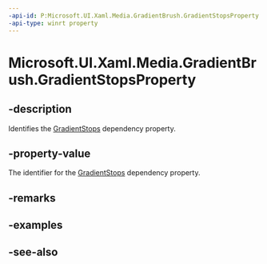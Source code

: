 ```yaml
---
-api-id: P:Microsoft.UI.Xaml.Media.GradientBrush.GradientStopsProperty
-api-type: winrt property
---
```


<!-- Property syntax
public Windows.UI.Xaml.DependencyProperty GradientStopsProperty { get; }
-->

# Microsoft.UI.Xaml.Media.GradientBrush.GradientStopsProperty

## -description
Identifies the [GradientStops](gradientbrush_gradientstops.md) dependency property.

## -property-value
The identifier for the [GradientStops](gradientbrush_gradientstops.md) dependency property.

## -remarks

## -examples

## -see-also
